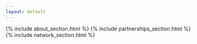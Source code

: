 ```yaml
---
layout: default
---
```


{% include about_section.html %}
{% include partnerships_section.html %}
{% include network_section.html %}
